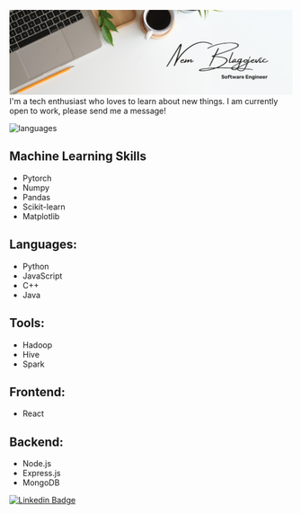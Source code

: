 ![Header image](https://github.com/nem-bla/nem-bla/blob/main/White%20Minimalist%20Profile%20LinkedIn%20Banner.png?raw=true)
I'm a tech enthusiast who loves to learn about new things. I am currently open to work, please send me a message!

![languages](https://github-readme-stats.vercel.app/api/top-langs/?username=nem-bla&theme=dark&show_icons=true&hide_border=true&layout=compact)

## Machine Learning Skills
- Pytorch
- Numpy
- Pandas
- Scikit-learn
- Matplotlib

## Languages:
- Python
- JavaScript
- C++
- Java

## Tools:
- Hadoop
- Hive
- Spark

## Frontend:
- React

## Backend:
- Node.js
- Express.js
- MongoDB





[![Linkedin Badge](https://img.shields.io/badge/-LinkedIn-blue?style=flat-square&logo=Linkedin&logoColor=white&link=https://www.linkedin.com/in/nblagoje/)](https://www.linkedin.com/in/nblagoje/)
